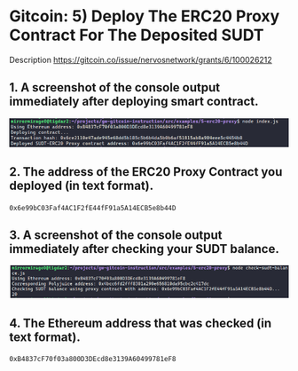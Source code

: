 # Gitcoin: 5) Deploy The ERC20 Proxy Contract For The Deposited SUDT
Description https://gitcoin.co/issue/nervosnetwork/grants/6/100026212


## 1. A screenshot of the console output immediately after deploying smart contract.
![Deploy ERC-20 ](https://github.com/mirrormirage0/nervos/blob/main/Hackathon-Task-5-DeployERC20Proxy/deploy-erc20.png?raw=true)

## 2. The address of the ERC20 Proxy Contract you deployed (in text format).
`0x6e99bC03Faf4AC1F2fE44fF91a5A14ECB5e8b44D`

## 3. A screenshot of the console output immediately after checking your SUDT balance.
![check-sudt-balance ](https://github.com/mirrormirage0/nervos/blob/main/Hackathon-Task-5-DeployERC20Proxy/check-sudt-balance.png?raw=true)

## 4. The Ethereum address that was checked (in text format).
`0xB4837cF70f03a800D3DEcd8e3139A60499781eF8`